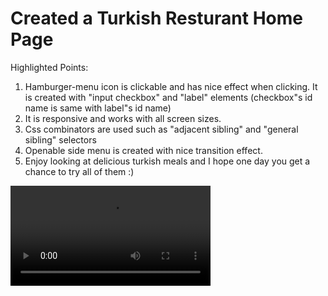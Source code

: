 # Created a Turkish Resturant Home Page 

Highlighted Points:
1) Hamburger-menu icon is clickable and has nice effect when clicking. It is created with "input checkbox" and "label" elements (checkbox"s id name is same with label"s id name)
2) It is responsive and works with all screen sizes.
3) Css combinators are used such as "adjacent sibling" and "general sibling" selectors
4) Openable side menu is created with nice transition effect.
5) Enjoy looking at delicious turkish meals and I hope one day you get a chance to try all of them :)


<video src="images/screen-capture.webm" width="320">
